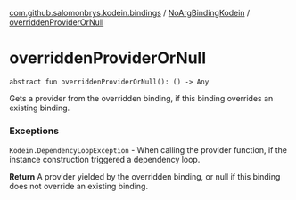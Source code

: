 [com.github.salomonbrys.kodein.bindings](../index.md) / [NoArgBindingKodein](index.md) / [overriddenProviderOrNull](.)

# overriddenProviderOrNull

`abstract fun overriddenProviderOrNull(): () -> Any`

Gets a provider from the overridden binding, if this binding overrides an existing binding.

### Exceptions

`Kodein.DependencyLoopException` - When calling the provider function, if the instance construction triggered a dependency loop.

**Return**
A provider yielded by the overridden binding, or null if this binding does not override an existing binding.

